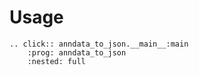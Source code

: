 # Usage

```{eval-rst}
.. click:: anndata_to_json.__main__:main
    :prog: anndata_to_json
    :nested: full
```

